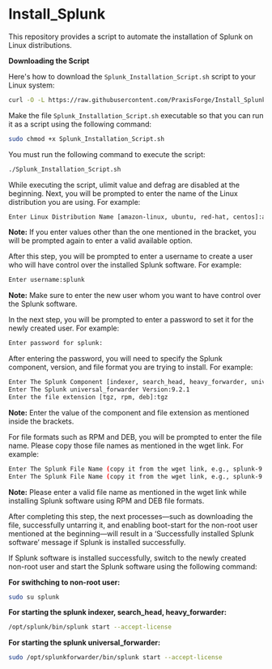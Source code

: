 # Install_Splunk

This repository provides a script to automate the installation of Splunk on Linux distributions.

**Downloading the Script**

Here's how to download the `Splunk_Installation_Script.sh` script to your Linux system:

```bash
curl -O -L https://raw.githubusercontent.com/PraxisForge/Install_Splunk/main/scripts/Splunk_Installation_Script.sh
```
Make the file `Splunk_Installation_Script.sh` executable so that you can run it as a script using the following command:

```bash
sudo chmod +x Splunk_Installation_Script.sh
```
You must run the following command to execute the script:

```bash
./Splunk_Installation_Script.sh
```

While executing the script, ulimit value and defrag are disabled at the beginning. Next, you will be prompted to enter the name of the Linux distribution you are using. For example:

```bash
Enter Linux Distribution Name [amazon-linux, ubuntu, red-hat, centos]:amazom-linux
```
**Note:** If you enter values other than the one mentioned in the bracket, you will be prompted again to enter a valid available option.

After this step, you will be prompted to enter a username to create a user who will have control over the installed Splunk software. For example:

```bash
Enter username:splunk
```
**Note:** Make sure to enter the new user whom you want to have control over the Splunk software.

In the next step, you will be prompted to enter a password to set it for the newly created user. For example:

```bash
Enter password for splunk:
```
After entering the password, you will need to specify the Splunk component, version, and file format you are trying to install. For example:

```bash
Enter The Splunk Component [indexer, search_head, heavy_forwarder, universal_forwarder]:universal_forwarder
Enter The Splunk universal_forwarder Version:9.2.1
Enter the file extension [tgz, rpm, deb]:tgz
```
**Note:** Enter the value of the component and file extension as mentioned inside the brackets.

For file formats such as RPM and DEB, you will be prompted to enter the file name. Please copy those file names as mentioned in the wget link. For example:

```bash
Enter The Splunk File Name (copy it from the wget link, e.g., splunk-9.2.2-d76edf6f0a15.x86_64.rpm):splunk-9.2.2-d76edf6f0a15.x86_64.rpm
Enter The Splunk File Name (copy it from the wget link, e.g., splunk-9.2.2-d76edf6f0a15-linux-2.6-amd64.deb): splunk-9.2.2-d76edf6f0a15-linux-2.6-amd64.deb
```
**Note:** Please enter a valid file name as mentioned in the wget link while installing Splunk software using RPM and DEB file formats.

After completing this step, the next processes—such as downloading the file, successfully untarring it, and enabling boot-start for the non-root user mentioned at the beginning—will result in a ‘Successfully installed Splunk software’ message if Splunk is installed successfully.

If Splunk software is installed successfully, switch to the newly created non-root user and start the Splunk software using the following command:

**For swithching to non-root user:**

```bash
sudo su splunk
```
**For starting the splunk indexer, search_head, heavy_forwarder:**

```bash
/opt/splunk/bin/splunk start --accept-license
```
**For starting the splunk universal_forwarder:**

```bash
sudo /opt/splunkforwarder/bin/splunk start --accept-license
```
 



